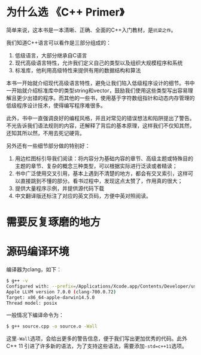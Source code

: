 # 为什么选 《C++ Primer》

简单来说，这本书是一本清晰、正确、全面的C++入门教材，是`抗梁之作`。

我们知道C++语言可以看作是三部分组成的：

1. 低级语言，大部分继承自C语言
2. 现代高级语言特性，允许我们定义自己的类型以及组织大规模程序和系统
3. 标准库，他利用高级特性来提供有用的数据结构和算法

本书一开始就介绍现代高级语言特性，避免让我们陷入低级程序设计的细节。书中一开始就介绍标准库中的类型string和vector，鼓励我们使用这些类型写出容易理解且更少出错的程序。而其他的一些书，使用基于字符数组指针和动态内存管理的低级程序设计技术，使得编写程序难很多。

此外，书中一直强调良好的编程风格，并且对常见的错误想法和陷阱提出了警告。不光告诉我们语法规则的内容，还解释了背后的基本原理，这样我们不仅知其然，还知其所以然，不用去死记硬背。

另外还有一些细节部分做的特别好：

1. 用边栏图标引导我们阅读：将内容分为基础内容的章节、高级主题或特殊目的主题的章节、复杂的概念三种类型，可以根据实际进行泛读或者精读；
2. 书中广泛使用交叉引用，基本上遇到不清楚的地方，都会有交叉索引，这样可以直接跳到不懂的部分。看书过程中，发现这点太赞了，作用真的很大；
3. 提供大量程序示例，并提供源代码下载
4. 中文翻译版还标注了对应的英文页码，方便中英对照阅读。

# 需要反复琢磨的地方



# 源码编译环境
编译器为clang，如下：

```bash
$ g++ -v
Configured with: --prefix=/Applications/Xcode.app/Contents/Developer/usr --with-gxx-include-dir=/usr/include/c++/4.2.1
Apple LLVM version 7.0.0 (clang-700.0.72)
Target: x86_64-apple-darwin14.5.0
Thread model: posix
```

一般情况下编译命令为：

```bash
$ g++ source.cpp -o source.o -Wall 
```

这里`-Wall`选项，会给出更多的警告信息，便于我们写出更加优秀的代码。此外C++ 11 引进了许多新的语法，为了支持这些语法，需要添加`-std=c++11`选项。



